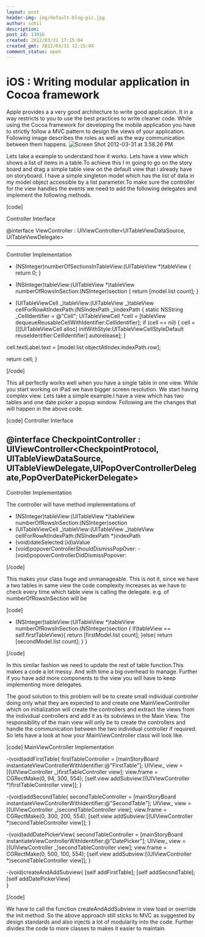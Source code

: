 ```yaml
---
layout: post
header-img: img/default-blog-pic.jpg
author: sohil
description: 
post_id: 13016
created: 2012/03/31 17:15:04
created_gmt: 2012/03/31 12:15:04
comment_status: open
---
```


# iOS : Writing modular application in Cocoa framework

Apple provides a a very good architecture to write good application. It in a way restricts to you to use the best practices to write cleaner code. While using the Cocoa framework for developing the mobile application you have to strictly follow a MVC pattern to design the views of your application. Following image describes the roles as well as the way communication between them happens.  ![][1]

Lets take a example to understand how it works. Lets have a view which shows a list of items in a table.To achieve this I m going to go on the story board and drag a simple table view on the default view that i already have on storyboard. I have a simple singleton model which has the list of data in my model object accessible by a list parameter.To make sure the controller for the view handles the events we need to add the following delegates and implement the following methods.

[code]

Controller Interface

@interface ViewController : UIViewController&lt;UITableViewDataSource, UITableViewDelegate&gt;

* * *

Controller Implementation

  * (NSInteger)numberOfSectionsInTableView:(UITableView *)tableView { return 0; }

  * (NSInteger)tableView:(UITableView *)tableView numberOfRowsInSection:(NSInteger)section { return [model.list count]; }

  * (UITableViewCell _)tableView:(UITableView _)tableView cellForRowAtIndexPath:(NSIndexPath _)indexPath { static NSString _CellIdentifier = @&quot;Cell&quot;; UITableViewCell *cell = [tableView dequeueReusableCellWithIdentifier:CellIdentifier]; if (cell == nil) { cell = [[[UITableViewCell alloc] initWithStyle:UITableViewCellStyleDefault reuseIdentifier:CellIdentifier] autorelease]; }

cell.textLabel.text = [model.list objectAtIndex:indexPath.row];

return cell; }

[/code]

This all perfectly works well when you have a single table in one view. While you start working on iPad we have bigger screen resolution. We start having complex view. Lets take a simple example.I have a view which has two tables and one date picker a popup window. Following are the changes that will happen in the above code.

[code] Controller Interface

## @interface CheckpointController : UIViewController&lt;CheckpointProtocol, UITableViewDataSource, UITableViewDelegate,UIPopOverControllerDelegate,PopOverDatePickerDelegate&gt;

Controller Implementation

The controller will have method implementations of

  * (NSInteger)tableView:(UITableView *)tableView numberOfRowsInSection:(NSInteger)section
  * (UITableViewCell _)tableView:(UITableView _)tableView cellForRowAtIndexPath:(NSIndexPath *)indexPath
  * (void)dateSelected:(id)aValue
  * (void)popoverControllerShouldDismissPopOver: -(void)popoverControllerDidDismissPopover:

[/code]

This makes your class huge and unmanageable. This is not it, since we have a two tables in same view the code complexity increases as we have to check every time which table view is calling the delegate. e.g. of numberOfRowsInSection will be

[code]

  * (NSInteger)tableView:(UITableView *)tableView numberOfRowsInSection:(NSInteger)section { if(tableView == self.firstTableView){ return [firstModel.list count]; }else{ return [secondModel.list count]; } }

[/code]

In this similar fashion we need to update the rest of table function.This makes a code a lot messy. And with time a big overhead to manage. Further if you have add more components to the view you will have to keep implementing more delegates.

The good solution to this problem will be to create small individual controller doing only what they are expected to and create one MainViewController which on initialization will create the controllers and extract the views from the individual controllers and add it as its subviews in the Main View. The responsibility of the main view will only be to create the controllers and handle the communication between the two individual controller if required. So lets have a look at how your MainViewController class will look like.

[code] MainViewController Implementation

-(void)addFirstTable{ firstTableController = [mainStoryBoard instantiateViewControllerWithIdentifier:@"FirstTable"]; UIView_ view = [(UIViewController _)firstTableController view]; view.frame = CGRectMake(0, 94, 300, 554); [self.view addSubview:[(UIViewController *)firstTableController view]]; }

-(void)addSecondTable{ secondTableController = [mainStoryBoard instantiateViewControllerWithIdentifier:@"SecondTable"]; UIView_ view = [(UIViewController _)secondTableController view]; view.frame = CGRectMake(0, 300, 200, 554); [self.view addSubview:[(UIViewController *)secondTableController view]]; }

-(void)addDatePickerView{ secondTableController = [mainStoryBoard instantiateViewControllerWithIdentifier:@"DatePicker"]; UIView_ view = [(UIViewController _)secondTableController view]; view.frame = CGRectMake(0, 500, 100, 554); [self.view addSubview:[(UIViewController *)secondTableController view]]; }

-(void)createAndAddSubview{ [self addFirstTable]; [self addSecondTable]; [self addDatePickerView]   
}

[/code]

We have to call the function createAndAddSubview in view load or override the init method. So the above approach still sticks to MVC as suggested by design standards and also injects a lot of modularity into the code. Further divides the code to more classes to makes it easier to maintain.

   [1]: http://xebee.xebia.in/wp-content/uploads/2012/03/Screen-Shot-2012-03-31-at-3.58.26-PM-300x95.png (Screen Shot 2012-03-31 at 3.58.26 PM)
